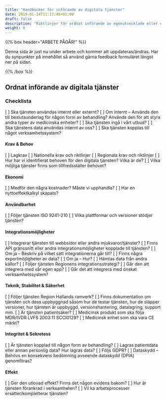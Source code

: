 ```yaml
---
title: "Handböcker för införande av digitala tjänster"
date: 2019-01-24T11:17:48+01:00
draft: false
description: "Riktlinjer för ordnat införande av egenutvecklade eller externt utvecklade digitala tjänster"
weight: 0
---
```


{{% box header="ARBETE PÅGÅR!" %}}

Denna sida är just nu under arbete och kommer att uppdateras/ändras. Har du synpunkter på innehållet så använd gärna feedback formuläret längst ner på sidan.

{{% /box %}}


## Ordnat införande av digitala tjänster

### Checklista
[ ] Ska tjänsten användas internt eller externt?
[ ] Om internt – Används den till beslutsunderlag för någon form av behandling? Används den för att styra andra typer av medicinska enheter?
[ ] Ska tjänsten ingå i vårt utbud?
[ ] Ska tjänstens data användas internt av oss?
[ ] Ska tjänsten kopplas till något verksamhetssystem?

#### Krav & Behov

[ ] Lagkrav
[ ] Nationella krav och riktlinjer
[ ] Regionala krav och riktlinjer
[ ] Hur har vi identifierat behoven för den digitala tjänsten? Vilka är de?
[ ] Vilka möjliga tjänster finns som tillfredsställer behovet?

#### Ekonomi

[ ] Medför den några kostnader? Måste vi upphandla?
[ ] Har en nyttoeffektkalkyl skapats?

#### Användbarhet

[ ] Följer tjänsten ISO 9241-210
[ ] Vilka plattformar och versioner stödjer tjänsten?

#### Integrationsmöjligheter

[ ] Integrerar tjänsten till webbsidor eller andra mjukvaror/tjänster?
[ ] Finns API gränssnitt eller andra integrationsmöjligheter kopplade till tjänsten?
[ ] Om ja – Beskriv på vilket sätt integrationerna går till?
[ ] Finns några exportmöjligheter  av data?
[ ] Om ja – Hur?
[ ] Hämtas data från andra källor?
[ ] Följer tjänsten Regionens integrationsstrategi?
[ ] Går den att integrera med vår egen app?
[ ] Går det att integrera med önskat verksamhetssystem?


#### Teknik, Stabilitet & Säkerhet

[ ] Följer tjänsten Region Hallands ramverk? 
[ ] Finns dokumentation om tjänsten  och dess uppbyggnad såsom hur de testar tjänsten, hur de släpper versioner, hur tjänsten är uppbyggd, versionshantering, datalagring, support mm.
[ ] Är tjänsten patientsäker?
[ ] Medicinsk produkt som ska följa MDR/IVDR LVFS 2003:11 SCCI0129?
[ ] Medicinsk enhet som ska vara CE märkt?


#### Integritet & Sekretess
[ ] Är tjänsten kopplad till någon form av behandling?
[ ] Lagras patientdata eller annan personlig data? Hur lagras data?
[ ] Följs GDPR?
[ ] Dataskydd – Behövs en konsekvens bedömning avseende dataskydd (DPIA) genomföras?


#### Effekt
[ ] Ger den utlovad effekt? Finns det någon evidens bakom?
[ ] Hur är tjänsten förankrad i verksamheten?
[ ] Vil ka arbetsprocesser ersätter/kompletterar tjänsten?
